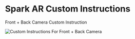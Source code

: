 # Spark AR Custom Instructions

Front + Back Camera Custom Instruction

![Custom Instructions For Front + Back Camera](https://user-images.githubusercontent.com/42488200/70378652-f95a3600-1948-11ea-8556-92a0b34291d1.png)
